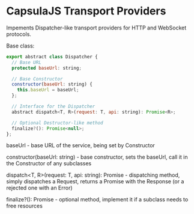 # CapsulaJS Transport Providers

Impements Dispatcher-like transport providers for HTTP and WebSocket protocols.

Base class:
```javascript
export abstract class Dispatcher {
  // Base URL
  protected baseUrl: string;

  // Base Constructor
  constructor(baseUrl: string) {
    this.baseUrl = baseUrl;
  };

  // Interface for the Dispatcher
  abstract dispatch<T, R>(request: T, api: string): Promise<R>;

  // Optional Destructor-like method
  finalize?(): Promise<null>;
};
```
baseUrl - base URL of the service, being set by Constructor

constructor(baseUrl: string) - base constructor, sets the baseUrl,
call it in the Constructor of any subclasses

dispatch<T, R>(request: T, api: string): Promise<R> - dispatching method,
simply dispatches a Request, returns a Promise with the Response (or a rejected one with an Error)

finalize?(): Promise<null> - optional method,
implement it if a subclass needs to free resources